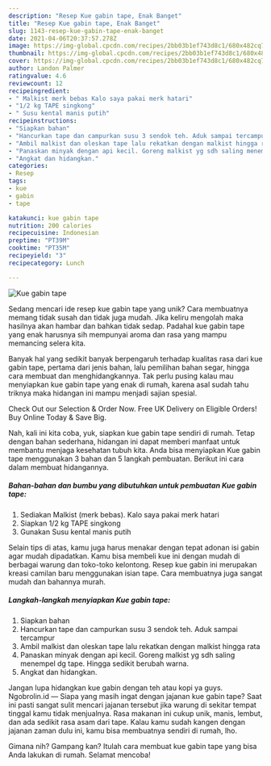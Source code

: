 ```yaml
---
description: "Resep Kue gabin tape, Enak Banget"
title: "Resep Kue gabin tape, Enak Banget"
slug: 1143-resep-kue-gabin-tape-enak-banget
date: 2021-04-06T20:37:57.278Z
image: https://img-global.cpcdn.com/recipes/2bb03b1ef743d8c1/680x482cq70/kue-gabin-tape-foto-resep-utama.jpg
thumbnail: https://img-global.cpcdn.com/recipes/2bb03b1ef743d8c1/680x482cq70/kue-gabin-tape-foto-resep-utama.jpg
cover: https://img-global.cpcdn.com/recipes/2bb03b1ef743d8c1/680x482cq70/kue-gabin-tape-foto-resep-utama.jpg
author: Landon Palmer
ratingvalue: 4.6
reviewcount: 12
recipeingredient:
- " Malkist merk bebas Kalo saya pakai merk hatari"
- "1/2 kg TAPE singkong"
- " Susu kental manis putih"
recipeinstructions:
- "Siapkan bahan"
- "Hancurkan tape dan campurkan susu 3 sendok teh. Aduk sampai tercampur"
- "Ambil malkist dan oleskan tape lalu rekatkan dengan malkist hingga rata"
- "Panaskan minyak dengan api kecil. Goreng malkist yg sdh saling menempel dg tape. Hingga sedikit berubah warna."
- "Angkat dan hidangkan."
categories:
- Resep
tags:
- kue
- gabin
- tape

katakunci: kue gabin tape 
nutrition: 200 calories
recipecuisine: Indonesian
preptime: "PT39M"
cooktime: "PT35M"
recipeyield: "3"
recipecategory: Lunch

---
```



![Kue gabin tape](https://img-global.cpcdn.com/recipes/2bb03b1ef743d8c1/680x482cq70/kue-gabin-tape-foto-resep-utama.jpg)

Sedang mencari ide resep kue gabin tape yang unik? Cara membuatnya memang tidak susah dan tidak juga mudah. Jika keliru mengolah maka hasilnya akan hambar dan bahkan tidak sedap. Padahal kue gabin tape yang enak harusnya sih mempunyai aroma dan rasa yang mampu memancing selera kita.

Banyak hal yang sedikit banyak berpengaruh terhadap kualitas rasa dari kue gabin tape, pertama dari jenis bahan, lalu pemilihan bahan segar, hingga cara membuat dan menghidangkannya. Tak perlu pusing kalau mau menyiapkan kue gabin tape yang enak di rumah, karena asal sudah tahu triknya maka hidangan ini mampu menjadi sajian spesial.

Check Out our Selection &amp; Order Now. Free UK Delivery on Eligible Orders! Buy Online Today &amp; Save Big.


Nah, kali ini kita coba, yuk, siapkan kue gabin tape sendiri di rumah. Tetap dengan bahan sederhana, hidangan ini dapat memberi manfaat untuk membantu menjaga kesehatan tubuh kita. Anda bisa menyiapkan Kue gabin tape menggunakan 3 bahan dan 5 langkah pembuatan. Berikut ini cara dalam membuat hidangannya.

<!--inarticleads1-->

##### Bahan-bahan dan bumbu yang dibutuhkan untuk pembuatan Kue gabin tape:

1. Sediakan  Malkist (merk bebas). Kalo saya pakai merk hatari
1. Siapkan 1/2 kg TAPE singkong
1. Gunakan  Susu kental manis putih


Selain tips di atas, kamu juga harus menakar dengan tepat adonan isi gabin agar mudah dipadatkan. Kamu bisa membeli kue ini dengan mudah di berbagai warung dan toko-toko kelontong. Resep kue gabin ini merupakan kreasi camilan baru menggunakan isian tape. Cara membuatnya juga sangat mudah dan bahannya murah. 

<!--inarticleads2-->

##### Langkah-langkah menyiapkan Kue gabin tape:

1. Siapkan bahan
1. Hancurkan tape dan campurkan susu 3 sendok teh. Aduk sampai tercampur
1. Ambil malkist dan oleskan tape lalu rekatkan dengan malkist hingga rata
1. Panaskan minyak dengan api kecil. Goreng malkist yg sdh saling menempel dg tape. Hingga sedikit berubah warna.
1. Angkat dan hidangkan.


Jangan lupa hidangkan kue gabin dengan teh atau kopi ya guys. Ngobrolin.id — Siapa yang masih ingat dengan jajanan kue gabin tape? Saat ini pasti sangat sulit mencari jajanan tersebut jika warung di sekitar tempat tinggal kamu tidak menjualnya. Rasa makanan ini cukup unik, manis, lembut, dan ada sedikit rasa asam dari tape. Kalau kamu sudah kangen dengan jajanan zaman dulu ini, kamu bisa membuatnya sendiri di rumah, lho. 

Gimana nih? Gampang kan? Itulah cara membuat kue gabin tape yang bisa Anda lakukan di rumah. Selamat mencoba!
